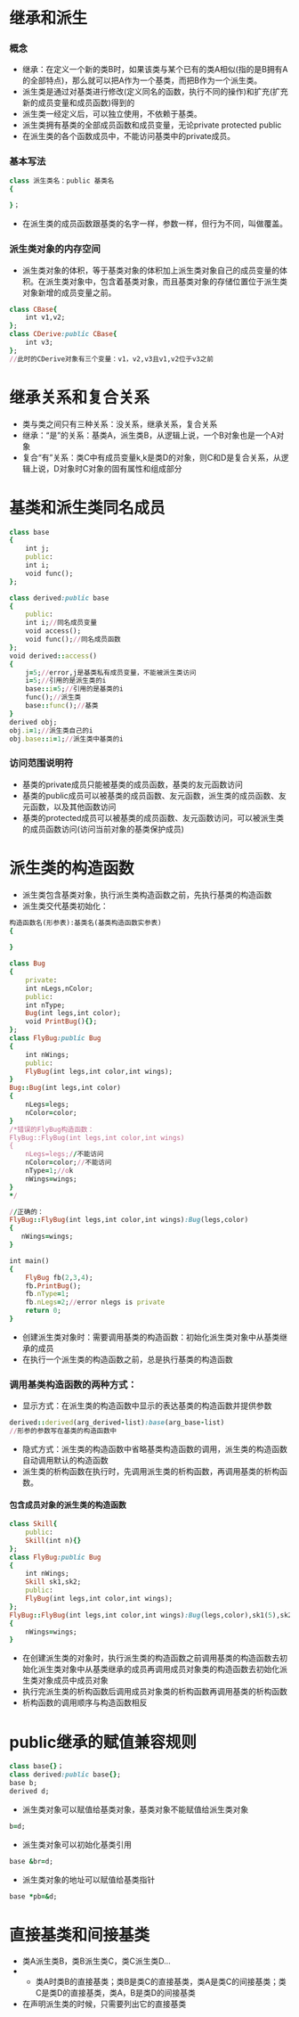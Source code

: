 # 继承和派生
### 概念
- 继承：在定义一个新的类B时，如果该类与某个已有的类A相似(指的是B拥有A的全部特点)，那么就可以把A作为一个基类，而把B作为一个派生类。
- 派生类是通过对基类进行修改(定义同名的函数，执行不同的操作)和扩充(扩充新的成员变量和成员函数)得到的
- 派生类一经定义后，可以独立使用，不依赖于基类。
- 派生类拥有基类的全部成员函数和成员变量，无论private protected public
- 在派生类的各个函数成员中，不能访问基类中的private成员。
### 基本写法
```ruby
class 派生类名：public 基类名
{
    
}；
```
- 在派生类的成员函数跟基类的名字一样，参数一样，但行为不同，叫做覆盖。
### 派生类对象的内存空间
- 派生类对象的体积，等于基类对象的体积加上派生类对象自己的成员变量的体积。在派生类对象中，包含着基类对象，而且基类对象的存储位置位于派生类对象新增的成员变量之前。
```ruby 
class CBase{
    int v1,v2;
};
class CDerive:public CBase{
    int v3;
};
//此时的CDerive对象有三个变量：v1，v2,v3且v1,v2位于v3之前
```
# 继承关系和复合关系
- 类与类之间只有三种关系：没关系，继承关系，复合关系
- 继承：“是”的关系：基类A，派生类B，从逻辑上说，一个B对象也是一个A对象 
- 复合“有”关系：类C中有成员变量k,k是类D的对象，则C和D是复合关系，从逻辑上说，D对象时C对象的固有属性和组成部分
# 基类和派生类同名成员
```ruby
class base
{
    int j;
    public:
    int i;
    void func();
};

class derived:public base
{
    public:
    int i;//同名成员变量
    void access();
    void func();//同名成员函数
};
void derived::access()
{
    j=5;//error,j是基类私有成员变量，不能被派生类访问
    i=5;//引用的是派生类的i
    base::i=5;//引用的是基类的i
    func();//派生类
    base::func();//基类
}
derived obj;
obj.i=1;//派生类自己的i
obj.base::i=1;//派生类中基类的i
```
### 访问范围说明符
- 基类的private成员只能被基类的成员函数，基类的友元函数访问
- 基类的public成员可以被基类的成员函数、友元函数，派生类的成员函数、友元函数，以及其他函数访问
- 基类的protected成员可以被基类的成员函数、友元函数访问，可以被派生类的成员函数访问(访问当前对象的基类保护成员)
# 派生类的构造函数
- 派生类包含基类对象，执行派生类构造函数之前，先执行基类的构造函数
- 派生类交代基类初始化：
```ruby
构造函数名(形参表):基类名(基类构造函数实参表)
{
    
}
```

```ruby
class Bug
{
    private:
    int nLegs,nColor;
    public:
    int nType;
    Bug(int legs,int color);
    void PrintBug(){};
};
class FlyBug:public Bug
{
    int nWings;
    public:
    FlyBug(int legs,int color,int wings);
}
Bug::Bug(int legs,int color)
{
    nLegs=legs;
    nColor=color;
}
/*错误的FlyBug构造函数：
FlyBug::FlyBug(int legs,int color,int wings)
{
    nLegs=legs;//不能访问
    nColor=color;//不能访问
    nType=1;//ok
    nWings=wings;
}
*/

//正确的：
FlyBug::FlyBug(int legs,int color,int wings):Bug(legs,color)
{
   nWings=wings;
}

int main()
{
    FlyBug fb(2,3,4);
    fb.PrintBug();
    fb.nType=1;
    fb.nLegs=2;//error nlegs is private
    return 0;
}
```
- 创建派生类对象时：需要调用基类的构造函数：初始化派生类对象中从基类继承的成员
- 在执行一个派生类的构造函数之前，总是执行基类的构造函数
### 调用基类构造函数的两种方式：
- 显示方式：在派生类的构造函数中显示的表达基类的构造函数并提供参数
```ruby
derived::derived(arg_derived-list):base(arg_base-list)
//形参的参数写在基类的构造函数中
```
- 隐式方式：派生类的构造函数中省略基类构造函数的调用，派生类的构造函数自动调用默认的构造函数
- 派生类的析构函数在执行时，先调用派生类的析构函数，再调用基类的析构函数。
#### 包含成员对象的派生类的构造函数
```ruby
class Skill{
    public:
    Skill(int n){}
};
class FlyBug:public Bug
{
    int nWings;
    Skill sk1,sk2;
    public:
    FlyBug(int legs,int color,int wings);
};
FlyBug::FlyBug(int legs,int color,int wings):Bug(legs,color),sk1(5),sk2(color)
{
    nWings=wings;
}
```
- 在创建派生类的对象时，执行派生类的构造函数之前调用基类的构造函数去初始化派生类对象中从基类继承的成员再调用成员对象类的构造函数去初始化派生类对象成员中成员对象
- 执行完派生类的析构函数后调用成员对象类的析构函数再调用基类的析构函数
- 析构函数的调用顺序与构造函数相反
# public继承的赋值兼容规则
```ruby
class base{}；
class derived:public base{};
base b;
derived d;
```

- 派生类对象可以赋值给基类对象，基类对象不能赋值给派生类对象
```ruby
b=d;
```
- 派生类对象可以初始化基类引用
```ruby
base &br=d;
```
- 派生类对象的地址可以赋值给基类指针
```ruby
base *pb=&d;
```
# 直接基类和间接基类
- 类A派生类B，类B派生类C，类C派生类D...
- - 类A时类B的直接基类；类B是类C的直接基类，类A是类C的间接基类；类C是类D的直接基类，类A，B是类D的间接基类
- 在声明派生类的时候，只需要列出它的直接基类

